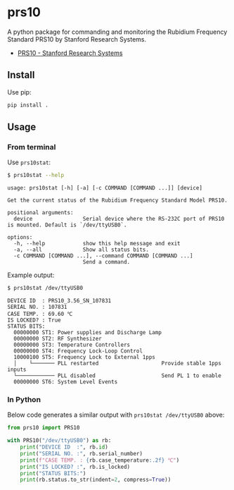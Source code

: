 # prs10

A python package for commanding and monitoring the Rubidium Frequency Standard PRS10 by Stanford Research Systems.

- [PRS10 - Stanford Research Systems](https://www.thinksrs.com/products/prs10.html)

## Install

Use pip:

```bash
pip install .
```

## Usage

### From terminal

Use `prs10stat`:

```bash
$ prs10stat --help
```

```
usage: prs10stat [-h] [-a] [-c COMMAND [COMMAND ...]] [device]

Get the current status of the Rubidium Frequency Standard Model PRS10.

positional arguments:
  device                Serial device where the RS-232C port of PRS10 is mounted. Default is `/dev/ttyUSB0`.

options:
  -h, --help            show this help message and exit
  -a, --all             Show all status bits.
  -c COMMAND [COMMAND ...], --command COMMAND [COMMAND ...]
                        Send a command.
```

Example output:

```bash
$ prs10stat /dev/ttyUSB0
```

```
DEVICE ID  : PRS10_3.56_SN_107831
SERIAL NO. : 107831
CASE TEMP. : 69.60 ℃
IS LOCKED? : True
STATUS BITS:
  00000000 ST1: Power supplies and Discharge Lamp
  00000000 ST2: RF Synthesizer
  00000000 ST3: Temperature Controllers
  00000000 ST4: Frequency Lock-Loop Control
  10000100 ST5: Frequency Lock to External 1pps
  │    └─────── PLL restarted                    Provide stable 1pps inputs
  └──────────── PLL disabled                     Send PL 1 to enable
  00000000 ST6: System Level Events
```

### In Python

Below code generates a similar output with `prs10stat /dev/ttyUSB0` above:

```python
from prs10 import PRS10

with PRS10("/dev/ttyUSB0") as rb:
    print("DEVICE ID  :", rb.id)
    print("SERIAL NO. :", rb.serial_number)
    print(f"CASE TEMP. : {rb.case_temperature:.2f} ℃")
    print("IS LOCKED? :", rb.is_locked)
    print("STATUS BITS:")
    print(rb.status.to_str(indent=2, compress=True))
```

